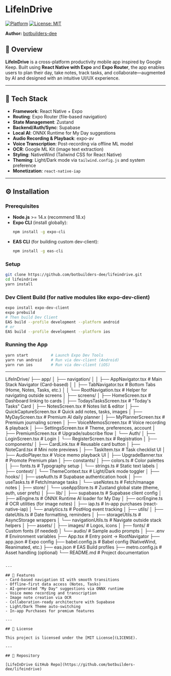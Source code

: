 # LifeInDrive

[![Platform](https://img.shields.io/badge/platform-iOS%20%7C%20Android-blue)](https://expo.dev)
[![License: MIT](https://img.shields.io/badge/license-MIT-green)](LICENSE)

**Author:** [botbuilders-dee](https://github.com/botbuilders-dee)

## 📱 Overview
**LifeInDrive** is a cross-platform productivity mobile app inspired by Google Keep. Built using **React Native with Expo** and **Expo Router**, the app enables users to plan their day, take notes, track tasks, and collaborate—augmented by AI and designed with an intuitive UI/UX experience.

---

## 🔧 Tech Stack
- **Framework**: React Native + Expo
- **Routing**: Expo Router (file-based navigation)
- **State Management**: Zustand
- **Backend/Auth/Sync**: Supabase
- **Local AI**: ONNX Runtime for My Day suggestions
- **Audio Recording & Playback**: expo-av
- **Voice Transcription**: Post-recording via offline ML model
- **OCR**: Google ML Kit (image text extraction)
- **Styling**: NativeWind (Tailwind CSS for React Native)
- **Theming**: Light/Dark mode via `tailwind.config.js` and system preference
- **Monetization**: `react-native-iap`

---

## ⚙️ Installation

### Prerequisites
- **Node.js** >= 14.x (recommend 18.x)
- **Expo CLI** (install globally):
  ```bash
  npm install -g expo-cli
  ```
- **EAS CLI** (for building custom dev-client):
  ```bash
  npm install -g eas-cli
  ```

### Setup
```bash
git clone https://github.com/botbuilders-dee/lifeindrive.git
cd lifeindrive
yarn install
```

### Dev Client Build (for native modules like expo-dev-client)
```bash
expo install expo-dev-client
expo prebuild
# Then build Dev Client
EAS build --profile development --platform android
# or
EAS build --profile development --platform ios
```

### Running the App
```bash
yarn start          # Launch Expo Dev Tools
yarn run android    # Run via dev-client (Android)
yarn run ios        # Run via dev-client (iOS)
```

---

LifeInDrive/
├── app/
│   ├── navigation/
│   │   ├── AppNavigator.tsx        # Main Stack Navigator (Card-based)
│   │   ├── TabNavigator.tsx        # Bottom Tabs (Home, Notes, Tasks, etc.)
│   │   └── RootNavigation.tsx      # Helper for navigating outside screens
│
├── screens/
│   ├── HomeScreen.tsx              # Dashboard linking to cards
│   ├── TodaysTasksScreen.tsx       # "Today's Tasks" Card
│   ├── NotesScreen.tsx             # Notes list & editor
│   ├── QuickCaptureScreen.tsx      # Quick add notes, tasks, images
│   ├── MyDayScreen.tsx             # Premium AI daily planner
│   ├── MyPlannerScreen.tsx         # Premium journaling screen
│   ├── VoiceMemosScreen.tsx        # Voice recording & playback
│   ├── SettingsScreen.tsx          # Theme, preferences, account
│   ├── PremiumScreen.tsx           # Upgrade/subscribe flow
│   └── Auth/
│       ├── LoginScreen.tsx         # Login
│       └── RegisterScreen.tsx      # Registration
│
├── components/
│   ├── CardLink.tsx                # Reusable card button
│   ├── NoteCard.tsx                # Mini note previews
│   ├── TaskItem.tsx                # Task checklist UI
│   ├── AudioPlayer.tsx             # Voice memo playback UI
│   ├── UpgradeBanner.tsx           # Promote Premium plan
│
├── constants/
│   ├── colors.ts                   # Color palettes
│   ├── fonts.ts                    # Typography setup
│   └── strings.ts                  # Static text labels
│
├── context/
│   └── ThemeContext.tsx            # Light/Dark mode toggler
│
├── hooks/
│   ├── useAuth.ts                  # Supabase authentication hook
│   ├── useTasks.ts                 # Fetch/manage tasks
│   └── useNotes.ts                 # Fetch/manage notes
│
├── store/
│   └── useAppStore.ts               # Zustand global state (theme, auth, user prefs)
│
├── lib/
│   ├── supabase.ts                 # Supabase client config
│   ├── aiEngine.ts                 # ONNX Runtime AI loader for My Day
│   ├── ocrEngine.ts                # OCR utilities (for image notes)
│   ├── iap.ts                      # In-app purchases (react-native-iap)
│   └── analytics.ts                # PostHog event tracking
│
├── utils/
│   ├── dateUtils.ts                # Date formatting, reminders
│   ├── storageUtils.ts             # AsyncStorage wrappers
│   └── navigationUtils.ts          # Navigate outside stack helpers
│
├── assets/
│   ├── images/                     # Logos, icons
│   ├── fonts/                      # Custom fonts (if needed)
│   └── audio/                      # Sample audio prompts
│
├── .env                            # Environment variables
├── App.tsx                         # Entry point → RootNavigator
├── app.json                        # Expo config
├── babel.config.js                 # Babel config (NativeWind, Reanimated, etc.)
├── eas.json                        # EAS Build profiles
├── metro.config.js                 # Asset handling (optional)
└── README.md                       # Project documentation

```

---

## 🧩 Features
- Card-based navigation UI with smooth transitions
- Offline-first data access (Notes, Tasks)
- AI-generated "My Day" suggestions via ONNX runtime
- Voice memo recording and transcription
- Image note creation via OCR
- Collaboration-ready architecture with Supabase
- Light/Dark Theme auto-switching
- In-app Purchases for premium features

---

## 📜 License

This project is licensed under the [MIT License](LICENSE).

---

## 🔗 Repository

[LifeInDrive GitHub Repo](https://github.com/botbuilders-dee/lifeindrive)
